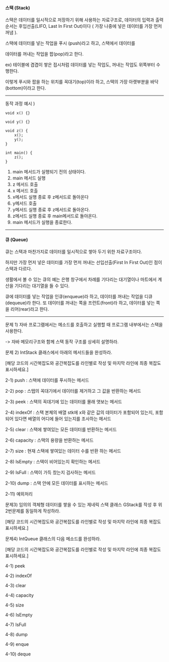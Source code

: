 #### 스택 (Stack)

스택은 데이터를 일시적으로 저장하기 위해 사용하는 자료구조로, 데이터의 입력과 출력 순서는 후입선출(LIFO, Last In First Out)이다 ( 가장 나중에 넣은 데이터를 가장 먼저 꺼냄 ).



스택에 데이터를 넣는 작업을 푸시 (push)라고 하고, 스택에서 데이터를 

데이터를 꺼내는 작업을 팝(pop)라고 한다.



ex) 테이블에 겹겹이 쌓은 접시처럼 데이터를 넣는 작업도, 꺼내는 작업도 위쪽부터 수행한다.

이렇게 푸시와 팝을 하는 위치를 꼭대기(top)이라 하고, 스택의 가장 아랫부분을 바닥(bottom)이라고 한다.

<hr>

동작 과정 예시 )

```
void x() {}

void y() {}

void z() {
	x();
	y();
}

int main() {
	z();
}
```

1.  main 메서드가 실행되기 전의 상태이다.
2. main 메서드 실행
3. z 메서드 호출
4. x 메서드 호출
5. x메서드 실행 종료 후 z메서드로 돌아온다
6. y메서드 호출
7. y메서드 실행 종료 후 z메서드로 돌아온다.
8. z메서드 실행 종료 후 main메서드로 돌아온다.
9. main 메서드가 실행을 종료한다.

<hr>

####  큐 (Queue)

 큐는 스택과 마찬가지로 데이터를 일시적으로 쌓아 두기 위한 자료구조이다.

하지만 가장 먼저 넣은 데이터를 가장 먼저 꺼내는 선입선출(First In First Out)인 점이 스택과 다르다.



생활에서 볼 수 있는 큐의 예는 은행 창구에서 차례를 기다리는 대기열이나 마트에서 계산을 기다리는 대기열을 들 수 있다.



큐에 데이터를 넣는 작업을 인큐(enqueue)라 하고, 데이터를 꺼내는 작업을 디큐(dequeue)라 한다. 또 데이터를 꺼내는 쪽을 프런트(front)라 하고, 데이터를 넣는 쪽을 리어(rear)라고 한다.

<hr>

문제 1) 자바 프로그램에서는 메소드를 호출하고 실행할 때 프로그램 내부에서는 스택을 사용한다.

-> 자바 메모리구조와 함께 스택 동작 구조를 상세히 설명하라.



문제 2) IntStack 클래스에서 아래의 메서드들을 완성하라. 

[해당 코드의 시간복잡도와 공간복잡도를 라인별로 작성 및 마지막 라인에 최종 복잡도 표시하세요.]

2-1) push : 스택에 데이터를 푸시하는 메서드

2-2) pop : 스탭의 꼭대기에서 데이터를 제거하고 그 값을 반환하는 메서드

2-3) peek : 스택의 꼭데기에 있는 데이터를 몰래 엿보는 메서드

2-4) indexOf : 스택 본체의 배열 stk에 x와 같은 값의 데이터가 포함되어 있는지, 포함되어 있다면 배열의 어디에 들어 있는지를 조사하는 메서드

2-5) clear : 스택에 쌓여있는 모든 데이터를 반환하는 메서드

2-6) capacity : 스택의 용량을 반환하는 메서드

2-7) size : 현재 스택에 쌓여있는 데이터 수를 반환 하는 메서드

2-8) IsEmpty : 스택이 비어있는지 확인하는 메서드

2-9) IsFull : 스택이 가득 찼는지 검사하는 메서드 

2-10) dump : 스택 안에 모든 데이터를 표시하는 메서드

2-11) 예외처리



문제3) 임의의 객체형 데이터를 쌓을 수 있는 제네릭 스택 클래스 GStack<E>를 작성 후 위 2번문제를 동일하게 작성하라.

[해당 코드의 시간복잡도와 공간복잡도를 라인별로 작성 및 마지막 라인에 최종 복잡도 표시하세요.]





문제4) IntQueue 클래스의 다음 메소드를 완성하라.

[해당 코드의 시간복잡도와 공간복잡도를 라인별로 작성 및 마지막 라인에 최종 복잡도 표시하세요.]

4-1) peek

4-2) indexOf

4-3) clear

4-4) capacity

4-5) size

4-6) IsEmpty

4-7) IsFull

4-8) dump

4-9) enque

4-10) deque



